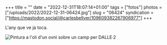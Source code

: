 +++
title = ""
date = "2022-12-31T18:07:14+01:00"
tags = ["fotos"]
photos = ["/uploads/2022/2022-12-31-06424.jpg"]
slug = "06424"
syndication = ["https://mastodon.social/@carlesbellver/109609382267906977"]
+++

L'any que ve ja toca.

<img alt="Pintura a l'oli d'un ovni sobre un camp per DALLE·2" src="/uploads/2022/2022-12-31-06424.jpg">
